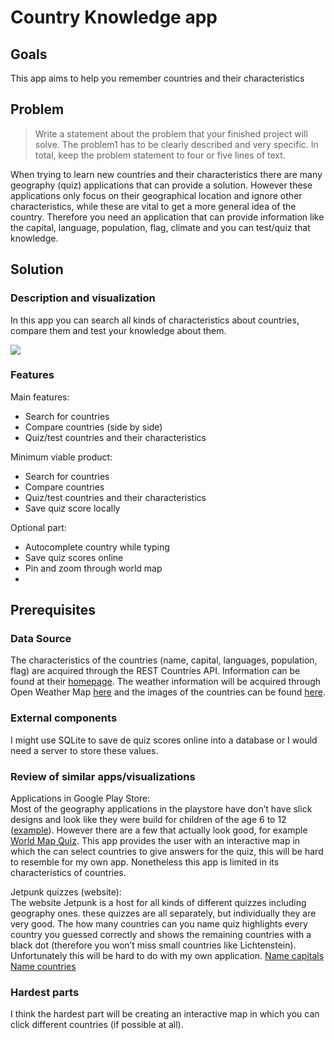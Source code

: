 # Country Knowledge app

## Goals

This app aims to help you remember countries and their characteristics
## Problem

> Write a statement about the problem that your finished project will solve. 
	The problem1 has to be clearly described and very specific. In total, keep the problem statement to four or five lines of text.
	
When trying to learn new countries and their characteristics there are many geography (quiz) applications that can provide a solution. However these applications only focus on their geographical location and ignore other characteristics, while these are vital to get a more general idea of the country. Therefore you need an application that can provide information like the capital, language, population, flag, climate and you can test/quiz that knowledge.



## Solution

### Description and visualization

In this app you can search all kinds of characteristics about countries, compare them and test your knowledge about them.

![](doc/Screens.png)

### Features

Main features:
- Search for countries
- Compare countries (side by side)
- Quiz/test countries and their characteristics 

Minimum viable product:
- Search for countries
- Compare countries
- Quiz/test countries and their characteristics
- Save quiz score locally

Optional part:
- Autocomplete country while typing
- Save quiz scores online
- Pin and zoom through world map
-


## Prerequisites
### Data Source


The characteristics of the countries (name, capital, languages, population, flag) are acquired through the REST Countries API. Information can be found at their [homepage](https://restcountries.eu/).
The weather information will be acquired through Open Weather Map [here](https://openweathermap.org/api) and the images of the countries can be found [here](https://restcountries.eu/).


### External components


I might use SQLite to save de quiz scores online into a database or I would need a server to store these values.

### Review of similar apps/visualizations

Applications in Google Play Store:<br>
Most of the geography applications in the playstore have don’t have slick designs and look like they were build for 
children of the age 6 to 12 ([example](https://play.google.com/store/apps/details?id=com.age.wgg.appspot)). However there are a 
few that actually look good, for example [World Map Quiz](https://play.google.com/store/apps/details?id=com.qbis.guessthecountry). 
This app provides the user with an interactive map in which the can select countries to give answers for the quiz, this will be hard to 
resemble for my own app. Nonetheless this app is limited in its characteristics of countries.


Jetpunk quizzes (website):<br>
The website Jetpunk is a host for all kinds of different quizzes including geography ones. 
these quizzes are all separately, but individually they are very good. The how many countries can you name quiz highlights every country you guessed correctly and shows the remaining countries with a black dot (therefore you won’t miss small countries like Lichtenstein). Unfortunately this will be hard to do with my own application.
[Name capitals](https://www.jetpunk.com/quizzes/name-world-capitals)
[Name countries](https://www.jetpunk.com/quizzes/how-many-countries-can-you-name)


### Hardest parts

I think the hardest part will be creating an interactive map in which you can click different countries (if possible at all).



